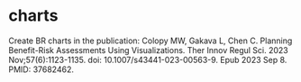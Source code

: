 # charts

Create BR charts in the publication: Colopy MW, Gakava L, Chen C. Planning Benefit-Risk Assessments Using Visualizations. Ther Innov Regul Sci. 2023 Nov;57(6):1123-1135. doi: 10.1007/s43441-023-00563-9. Epub 2023 Sep 8. PMID: 37682462.
